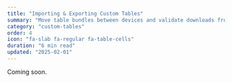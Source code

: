 ```yaml
---
title: "Importing & Exporting Custom Tables"
summary: "Move table bundles between devices and validate downloads from the community."
category: "custom-tables"
order: 4
icon: "fa-slab fa-regular fa-table-cells"
duration: "6 min read"
updated: "2025-02-01"
---
```


Coming soon.
